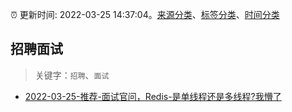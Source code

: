 :alarm_clock: 更新时间: 2022-03-25 14:37:04。[来源分类](../README.md)、[标签分类](../TAGS.md)、[时间分类](../TIMELINE.md)

## 招聘面试


> 关键字：`招聘`、`面试`



- [2022-03-25-推荐-面试官问，Redis-是单线程还是多线程?我懵了](https://toutiao.io/k/kd3u5dk) 
